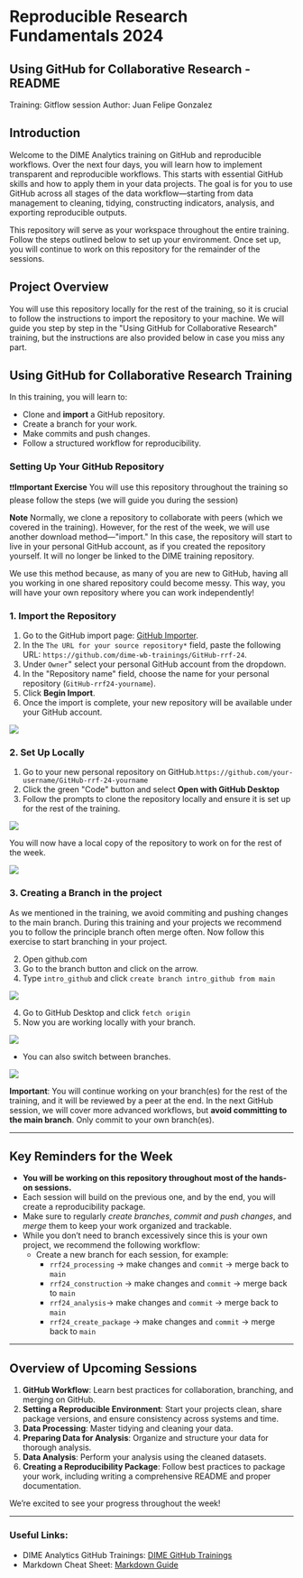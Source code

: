 # Reproducible Research Fundamentals 2024
## Using GitHub for Collaborative Research - README

Training: Gitflow session
Author: Juan Felipe Gonzalez

## Introduction

Welcome to the DIME Analytics training on GitHub and reproducible workflows. Over the next four days, you will learn how to implement transparent and reproducible workflows. This starts with essential GitHub skills and how to apply them in your data projects. The goal is for you to use GitHub across all stages of the data workflow—starting from data management to cleaning, tidying, constructing indicators, analysis, and exporting reproducible outputs.

This repository will serve as your workspace throughout the entire training. Follow the steps outlined below to set up your environment. Once set up, you will continue to work on this repository for the remainder of the sessions.

## Project Overview

You will use this repository locally for the rest of the training, so it is crucial to follow the instructions to import the repository to your machine. We will guide you step by step in the "Using GitHub for Collaborative Research" training, but the instructions are also provided below in case you miss any part.


## Using GitHub for Collaborative Research Training

In this training, you will learn to:

- Clone and **import** a GitHub repository.
- Create a branch for your work.
- Make commits and push changes.
- Follow a structured workflow for reproducibility.

### Setting Up Your GitHub Repository

❗❗**Important Exercise** You will use this repository throughout the training so please follow the steps (we will guide you during the session)

**Note** Normally, we clone a repository to collaborate with peers (which we covered in the training). However, for the rest of the week, we will use another download method—"import." In this case, the repository will start to live in your personal GitHub account, as if you created the repository yourself. It will no longer be linked to the DIME training repository. 

We use this method because, as many of you are new to GitHub, having all you working in one shared repository could become messy. This way, you will have your own repository where you can work independently!

### 1. Import the Repository

1. Go to the GitHub import page: [GitHub Importer](https://github.com/new/import).
2. In the `The URL for your source repository*` field, paste the following URL: `https://github.com/dime-wb-trainings/GitHub-rrf-24`.
3. Under `Owner`" select your personal GitHub account from the dropdown.
4. In the "Repository name" field, choose the name for your personal repository (`GitHub-rrf24-yourname`).
5. Click **Begin Import**.
6. Once the import is complete, your new repository will be available under your GitHub account.

![](img/import2.png)

### 2. Set Up Locally

1. Go to your new personal repository on GitHub.`https://github.com/your-username/GitHub-rrf-24-yourname`
2. Click the green "Code" button and select **Open with GitHub Desktop**
3. Follow the prompts to clone the repository locally and ensure it is set up for the rest of the training.

![](img/clone_import.png)

You will now have a local copy of the repository to work on for the rest of the week.

![](img/local-copy.png)

### 3. Creating a Branch in the project

As we mentioned in the training, we avoid commiting and pushing changes to the main branch. 
During this training and your projects we recommend you to follow the principle branch often merge often. Now follow this exercise to start branching in your project. 

2. Open github.com
3. Go to the branch button and click on the arrow.
4. Type `intro_github` and click `create branch intro_github from main`


![](img/create_branch.png)

4. Go to GitHub Desktop and click `fetch origin` 
5. Now you are working locally with your branch. 

![](img/create_branch2.png)

- You can also switch between branches.

![](img/change_branch.png)

**Important**: You will continue working on your branch(es) for the rest of the training, and it will be reviewed by a peer at the end. In the next GitHub session, we will cover more advanced workflows, but **avoid committing to the main branch**. Only commit to your own branch(es).

---

## Key Reminders for the Week

- **You will be working on this repository throughout most of the hands-on sessions.**
- Each session will build on the previous one, and by the end, you will create a reproducibility package.
- Make sure to regularly *create branches*, *commit and push changes*, and *merge* them to keep your work organized and trackable.
- While you don’t need to branch excessively since this is your own project, we recommend the following workflow:
  - Create a new branch for each session, for example:
    - `rrf24_processing` → make changes and `commit` → merge back to `main`
    - `rrf24_construction` → make changes and `commit` → merge back to `main`
    - `rrf24_analysis`→ make changes and `commit` → merge back to `main`
    - `rrf24_create_package` → make changes and `commit` → merge back to `main`

---

## Overview of Upcoming Sessions

1. **GitHub Workflow**: Learn best practices for collaboration, branching, and merging on GitHub.
2. **Setting a Reproducible Environment**: Start your projects clean, share package versions, and ensure consistency across systems and time.
3. **Data Processing**: Master tidying and cleaning your data.
4. **Preparing Data for Analysis**: Organize and structure your data for thorough analysis.
5. **Data Analysis**: Perform your analysis using the cleaned datasets.
6. **Creating a Reproducibility Package**: Follow best practices to package your work, including writing a comprehensive README and proper documentation.

We’re excited to see your progress throughout the week!

---

### Useful Links:

- DIME Analytics GitHub Trainings: [DIME GitHub Trainings](https://osf.io/e54gy/)
- Markdown Cheat Sheet: [Markdown Guide](https://www.markdownguide.org/cheat-sheet/)
